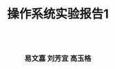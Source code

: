 <div style="page-break-before: always; height: 100vh; display: flex; flex-direction: column; justify-content: center; align-items: center;">
    <h1 style="margin-bottom: 50px;">操作系统实验报告1</h1>
    <h3>易文嘉 刘芳宜 高玉格</h3>
</div>

[TOC]

------



# lab0.5

## 练习1：使用GDB验证启动流程
### 实验过程
1. 环境配置好后在项目根目录下执行如下命令编译内核和生成镜像文件：
```shell
make
```
编译所有源文件，生成内核二进制文件 os.bin，并创建对应的调试文件。

2. 使用如下命令启动 QEMU，并挂起等待 GDB 的连接：
```shell
make debug
```
启动 QEMU 虚拟机，设置 CPU 挂起并等待调试器连接。

3. 在另一个终端中，运行命令如下命令启动 GDB 并连接到 QEMU:
```shell
make gdb
```
启动 GDB，设置好 RISC-V 架构并连接到 QEMU，准备调试。

   4.首先使用下面这条指令显示即将执行的10条汇编指令：

```shell
x/10i $pc
```

得到结果为：

```assembly
0x1000:	auipc	t0,0x0
0x1004:	addi	a1,t0,32
0x1008:	csrr	a0,mhartid
0x100c:	ld	t0,24(t0)
0x1010:	jr	t0
0x1014:	unimp
0x1016:	unimp
0x1018:	unimp
0x101a:	.insn	2, 0x8000
0x101c:	unimp
```

可以发现pc的初始值为0x1000。我们对汇编指令进行分析：

首先， auipc t0,0x0 指令将把符号位扩展的 20 位(左移 12 位) 立即数加到 pc 上，结果写入 t0，此时t0的值是**0x1000**。

然后，addi a1,t0,32 指令将 t0 中的 PC 高20位地址加上偏移量32,结果放入 a1 寄存器，此时a1寄存器的值是 **0x1020**。

其次，csrr a0,mhartid 指令从CSR的 mhartid 寄存器中读取并存入a0中。mhartid寄存器一般包括**硬件线程id**。执行后 a0 寄存器的值为 **0x0000** **0000** **0000** **0000。**

随后，ld t0,24(t0)指令从 t0+24 （0x1018）位置读取64位值加载至 t0 中。该指令执行后 t0 寄存器的值是 **0x80000000。**目的是为后续跳转指令提供目标地址值。

最后，jr t0 指令根据 t0 的值执行跳转指令。目的是跳转OpenSBI加载地址（即0x80000000）。

   5.我们使用si单步执行汇编指令进行验证，发现程序在执行到0x1010之后下一条指令是0x80000000，这说明0x1000是一个复位地址，加电后，cpu会跳转到0x1000处来执行复位代码，在复位代码中跳转到0x80000000处，这一地址是系统启动代码的入口点。

   6.显示 0x80000000 处的10条汇编指令：

```assembly
x/10i 0x80000000
```

```assembly
0x80000000:	csrr	a6,mhartid
0x80000004:	bgtz	a6,0x80000108
0x80000008:	auipc	t0,0x0
0x8000000c:	addi	t0,t0,1032
0x80000010:	auipc	t1,0x0
0x80000014:	addi	t1,t1,-16
0x80000018:	sd	t1,0(t0)
0x8000001c:	auipc	t0,0x0
0x80000020:	addi	t0,t0,1020
0x80000024:	ld	t0,0(t0)
```

   7.在 GDB 中，执行如下命令设置断点并继续执行：

```shell
break *0x80200000
continue
```
   8.发现最终程序输出：

```assembly
Breakpoint 1, kern_entry () at kern/init/entry.S:7
7	    la sp, bootstacktop
```

说明程序已进入 `kern_entry` 函数，并且将名为 `bootstacktop` 的内存地址加载到栈指针寄存器 `sp` 中，这通常是在系统初始化时设置栈的开始位置。

### 启动流程分析

1. 硬件加电后的第一条指令：
- 地址： 0x80000000
- 位置： 位于硬件固件或 Bootloader 区域（在本次实验中是 QEMU 自带的 OpenSBI 固件）
- 功能： 初始化硬件状态，包括设置堆栈指针、寄存器等基本的 CPU 设置。
2. 引导程序（Bootloader）的执行：

- 功能： 负责内存初始化、设备初始化、设置页表等，准备操作系统内核的加载。
- 细节： 将内核镜像从硬盘或其他存储器加载到物理内存中的指定位置。
  
3. 加载内核到内存：

- 地址： 内核镜像被加载到指定位置，这是操作系统内核的起始地址。
- 功能： Bootloader 将操作系统的代码和数据加载到指定内存区域，为内核的执行做好准备。
  
4. 跳转到内核入口地址：

- 功能： 设置程序计数器（PC），将 CPU 控制权交给内核，这个地址通常是 0x80200000。
- 关键点： 当执行到这个地址时，标志着硬件初始化完成，控制权交由操作系统内核。
  
### RISC-V硬件加电后的几条指令的位置及对应功能
1. 第一条指令位置： 0x80000000，在固件或 Bootloader 中，初始化 CPU 核心和硬件环境。
2. 后续初始化指令： 在 Bootloader 或固件中执行，负责设置堆栈指针、初始化寄存器，设置硬件状态，准备加载内核。
3. 内核加载指令： Bootloader 将内核镜像加载到内存地址通常为0x80200000，将操作系统代码和数据加载到指定内存区域。
4. 跳转指令： Bootloader 将 PC 设置为指定地址，将控制权移交给操作系统内核，开始执行内核的初始化代码。

### 本实验中的重要知识点

本实验中，我们构建了一个最小可执行内核，它能够进行格式化的输出并进入死循环。通过理解本实验的项目组成，我们了解了从处理器复位地址开始执行复位代码并启动Bootloader（OpenSBI固件）,Bootloader加载操作系统内核并跳转到操作系统入口点kern_entry，并随之跳转到”真正的入口点“kern_init中。在kern/init/init.c中的kern_init函数完成了格式化输出cprintf()后进入死循环。



------



# lab1

## 练习1：理解内核启动中的程序入口操作

### **la sp, bootstacktop**

这条指令将栈指针 `sp` 初始化为内核栈顶 `bootstacktop`。其目的是为内核的初始化阶段设置一个安全的栈空间，以便后续执行函数调用时有足够的栈空间。

### **tail kern_init**

`tail kern_init` 完成了跳转到 `kern_init` 函数的操作，同时它是一个尾调用优化形式，意味着它在执行过程中不会保留当前函数的返回地址，而是直接跳转到 `kern_init`，从而节省栈空间。目的是为了进行内核初始化。

### 关键知识点：

- 栈指针 `sp` 的初始化是为了确保内核在执行时有一个栈供其使用。
- `tail` 调用可以优化跳转操作，减少不必要的栈操作。

---

## 练习2：完善中断处理

### 实现 `trap.c` 中时钟中断处理

1. 首先在中断处理函数中，调用 `clock_set_next_event()` 设置下次时钟中断。
2. 每次时钟中断时，计数器 `ticks` 递增。当 `ticks` 达到 100 时，调用 `print_ticks()` 输出 "100 ticks"。
3. 每次输出 100 ticks 后，计数器 `num` 递增，判断是否已经打印了 10 次，如果是，则调用 `sbi.h` 中的 `shutdown()` 函数关机。

### 代码：

```c
// kern/trap/trap.c
void interrupt_handler(struct trapframe *tf) {
    intptr_t cause = (tf->cause << 1) >> 1;
    switch (cause) {
        case IRQ_U_SOFT:
            cprintf("User software interrupt\n");
            break;
        case IRQ_S_SOFT:
            cprintf("Supervisor software interrupt\n");
            break;
        case IRQ_H_SOFT:
            cprintf("Hypervisor software interrupt\n");
            break;
        case IRQ_M_SOFT:
            cprintf("Machine software interrupt\n");
            break;
        case IRQ_U_TIMER:
            cprintf("User software interrupt\n");
            break;
        case IRQ_S_TIMER:
            // "All bits besides SSIP and USIP in the sip register are
            // read-only." -- privileged spec1.9.1, 4.1.4, p59
            // In fact, Call sbi_set_timer will clear STIP, or you can clear it
            // directly.
            // cprintf("Supervisor timer interrupt\n");
             /* LAB1 EXERCISE2   2213025 :  */
            /*(1)设置下次时钟中断- clock_set_next_event()
             *(2)计数器（ticks）加一
             *(3)当计数器加到100的时候，我们会输出一个`100ticks`表示我们触发了100次时钟中断，同时打印次数（num）加一
            * (4)判断打印次数，当打印次数为10时，调用<sbi.h>中的关机函数关机
            */
            clock_set_next_event();
            if (++ticks % TICK_NUM == 0) {
                print_ticks();
                num++;
            }
            if(num==10){
                sbi_shutdown();
            }
            break;
        case IRQ_H_TIMER:
            cprintf("Hypervisor software interrupt\n");
            break;
        case IRQ_M_TIMER:
            cprintf("Machine software interrupt\n");
            break;
        case IRQ_U_EXT:
            cprintf("User software interrupt\n");
            break;
        case IRQ_S_EXT:
            cprintf("Supervisor external interrupt\n");
            break;
        case IRQ_H_EXT:
            cprintf("Hypervisor software interrupt\n");
            break;
        case IRQ_M_EXT:
            cprintf("Machine software interrupt\n");
            break;
        default:
            print_trapframe(tf);
            break;
    }
}
```

![64a249dd2a47fb3e9fd37924ad43cd5](D:\wwchat\WeChat Files\wxid_ivzcpp8606pg22\FileStorage\Temp\64a249dd2a47fb3e9fd37924ad43cd5.png)

运行`make qemu`，成功输出10行100 ticks。

### 关键知识点：

- 时钟中断的处理：每次时钟中断触发后，需要设置下次时钟事件。
- 通过计数器控制定时输出，并实现最终的关机操作。

---

## Challenge 1：中断处理流程

### **ucore处理中断异常的流程**

   在 RISC-V 中，当 CPU 遇到中断或异常时，系统会自动跳转到预先设置好的中断向量表中定义的中断处理程序。在 uCore 操作系统中，处理中断异常的流程如下：

- **异常发生**：

  - CPU 遇到一个中断或异常。
  - 当前执行流的状态（包括寄存器、程序计数器等）需要保存下来，以便处理完异常后能够恢复正常执行。
- **切换到异常处理代码**：

  - RISC-V 的 `stvec` 寄存器指向的地址保存了异常处理程序的入口地址。在 `idt_init()` 函数中，`stvec` 被设置为 `__alltraps`，该函数是中断/异常的统一入口。
- **进入 `__alltraps`**：

  - `__alltraps` 是汇编实现的入口函数，负责保存当前的 CPU 状态（包括所有寄存器）到栈中，以便后续的 C 语言代码能够使用这些寄存器，并处理中断或异常。
- **保存寄存器状态**：

  - `__alltraps` 会调用 `SAVE_ALL` 宏，将当前的所有寄存器保存到栈上。保存状态的顺序是预先定义好的，通常是按照 RISC-V 的寄存器 ABI 规范。
- **切换到内核栈**：

  - 在 `SAVE_ALL` 中的 `mov a0, sp`，将栈指针寄存器 `sp` 的值传递给 `a0`，这是为了将当前的栈指针传递给内核的 C 语言中断处理函数，以便后续的中断处理函数能够访问保存的寄存器信息。
- **进入 `trap`**：
  - 中断处理程序会调用 `trap` 函数，`trap` 根据 `scause` 寄存器的值来判断中断或异常的类型，然后分发给具体的中断处理函数或者异常处理函数。
- **处理完中断后恢复寄存器**：
  - 中断处理结束后，控制权返回到 `__alltraps`，从栈中恢复所有保存的寄存器状态，最后返回到被中断的程序位置，继续执行未完成的任务。

### mov a0, sp 的目的

该指令将当前栈指针 `sp` 的值保存到寄存器 `a0` 中，目的是将栈指针传递给异常处理函数，以便处理函数可以访问保存的寄存器状态。

在 `__alltraps` 中的 `mov a0, sp` 是将栈指针寄存器 `sp` 的值移动到寄存器 `a0` 中。其目的是为了将当前内核栈的栈顶指针传递给 C 语言函数 `trap`，从而让 `trap` 函数能够使用该栈指针来访问保存的寄存器状态和其他上下文信息。这样可以确保 C 语言的异常处理函数能够正确处理和访问保存的 CPU 状态。

### SAVE_ALL 中寄存器保存在栈中的位置确定

寄存器保存的位置根据 `sp` 的当前值向下偏移依次存储。每个寄存器对应的栈位置通过特定的偏移量来访问。

### __alltraps 中是否需要保存所有寄存器

是的。在中断发生时，需要保存所有寄存器，以确保中断处理完成后能够正确恢复被打断的进程的状态。这是因为中断可能会打断任意时刻的执行，因此需要保留所有的寄存器信息。

### 总结

中断处理流程从中断发生、保存寄存器状态到处理完中断后恢复寄存器状态，涉及多个关键步骤。`mov a0, sp` 是为了传递栈指针给中断处理函数，而 `SAVE_ALL` 确保所有寄存器都被保存，以便恢复时能回到中断前的状态。

---

## Challenge 2：理解上下文切换机制

### csrw sscratch, sp 和 csrrw s0, sscratch, x0 的作用

- `csrw sscratch, sp`：将当前栈指针 `sp` 的值保存到 `sscratch` CSR 中。
- `csrrw s0, sscratch, x0`：将 `sscratch` 寄存器中的当前值读取到通用寄存器 `s0` 中。
  将 `x0`（即 0）写入到 `sscratch` 寄存器中，将 `sscratch` 寄存器清零。

这两条指令的作用是保存当前的栈指针，并使用一个中间寄存器 `sscratch`作为临时存储，以确保中断处理函数能够访问到当前的栈。

### 保存了 `stval` 和 `scause`，但不还原的原因

`stval` 和 `scause` 是异常和中断的状态寄存器，用于记录异常类型和发生的地址。保存它们是为了在中断处理过程中能够参考这些信息，但在恢复时不需要还原，因为它们的内容已经在处理中使用过，不影响恢复原有的执行状态。

---

## Challenge 3：完善异常中断处理

增加了异常处理的代码，以及非法指令，来完善并测试异常中断处理。

```c
// kern/trap/trap.c
void exception_handler(struct trapframe *tf) {
    switch (tf->cause) {
            case CAUSE_ILLEGAL_INSTRUCTION:
             // 非法指令异常处理
             /* LAB1 CHALLENGE3   2213025 :  */
            /*(1)输出指令异常类型（ Illegal instruction）
             *(2)输出异常指令地址
             *(3)更新 tf->epc寄存器
            */
            cprintf("Exception type:Illegal instruction\n");
            cprintf("Illegal instruction caught at 0x%08x\n", tf->epc);
            tf->epc += 4;
            break;
        case CAUSE_BREAKPOINT:
            //断点异常处理
            /* LAB1 CHALLLENGE3   2213025 :  */
            /*(1)输出指令异常类型（ breakpoint）
             *(2)输出异常指令地址
             *(3)更新 tf->epc寄存器
            */
            cprintf("Exception type:breakpoint\n");
            cprintf("ebreak caught at 0x%08x\n", tf->epc);
            tf->epc += 4;
            break;
    }
}

// kern/init/init.c
intr_enable(); // enable irq interrupt

asm("mret");// 测试非法指令异常
asm("ebreak");// 测试断点异常

while (1)
        ;
```

运行`make qemu`，输出如下：

![image-20240926193727678](C:\Users\vinga\AppData\Roaming\Typora\typora-user-images\image-20240926193727678.png)

## 总结

### 实验中的重要知识点

- **中断处理**：处理不同类型的中断和异常，保证系统能够正常应对外部和内部事件。
- **上下文切换**：保存和恢复上下文是内核调度和中断处理中的关键操作。
- **异常处理机制**：正确捕获和处理非法指令及断点，是确保系统稳定性的重要环节。

### OS原理中的重要知识点但实验中未涉及

- **进程调度算法**：实验中没有深入实现进程的调度策略。
- **内存管理机制**：虽然涉及到栈指针的使用，但没有具体实现内存分配和页面管理。
